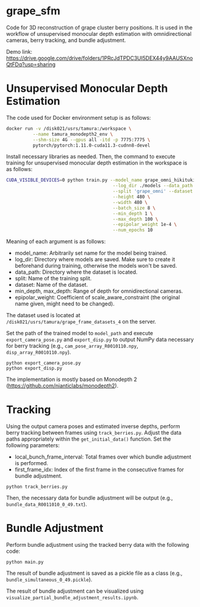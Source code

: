 # grape_sfm

Code for 3D reconstruction of grape cluster berry positions. It is used in the workflow of unsupervised monocular depth estimation with omnidirectional cameras, berry tracking, and bundle adjustment.

Demo link: https://drive.google.com/drive/folders/1PRcJdTPDC3UI5DEX44y9AAUSXnoQtFDq?usp=sharing

# Unsupervised Monocular Depth Estimation

The code used for Docker environment setup is as follows:

```bash
docker run -v /disk021/usrs/tamura:/workspace \
          --name tamura_monodepth2_env \
          --shm-size 4G --gpus all -itd -p 7775:7775 \
          pytorch/pytorch:1.11.0-cuda11.3-cudnn8-devel
```

Install necessary libraries as needed. Then, the command to execute training for unsupervised monocular depth estimation in the workspace is as follows:

```bash
CUDA_VISIBLE_DEVICES=0 python train.py --model_name grape_omni_hikituki_demo \
                                        --log_dir ./models --data_path '/workspace/grape_frame_datasets_4' \
                                        --split 'grape_omni' --dataset 'grape_omni' \
                                        --height 480 \
                                        --width 480 \
                                        --batch_size 8 \
                                        --min_depth 1 \
                                        --max_depth 100 \
                                        --epipolar_weight 1e-4 \
                                        --num_epochs 10
```
Meaning of each argument is as follows:

* model_name: Arbitrarily set name for the model being trained.
* log_dir: Directory where models are saved. Make sure to create it beforehand during training, otherwise the models won't be saved.
* data_path: Directory where the dataset is located.
* split: Name of the training split.
* dataset: Name of the dataset.
* min_depth, max_depth: Range of depth for omnidirectional cameras.
* epipolar_weight: Coefficient of scale_aware_constraint (the original name given, might need to be changed).

The dataset used is located at `/disk021/usrs/tamura/grape_frame_datasets_4` on the server.

Set the path of the trained model to `model_path` and execute `export_camera_pose.py` and `export_disp.py` to output NumPy data necessary for berry tracking (e.g., `cam_pose_array_R0010110.npy`, `disp_array_R0010110.npy`).

```
python export_camera_pose.py
python export_disp.py
```
The implementation is mostly based on Monodepth 2 (https://github.com/nianticlabs/monodepth2).

# Tracking

Using the output camera poses and estimated inverse depths, perform berry tracking between frames using `track_berries.py`. Adjust the data paths appropriately within the `get_initial_data()` function. Set the following parameters:

* local_bunch_frame_interval: Total frames over which bundle adjustment is performed.
* first_frame_idx: Index of the first frame in the consecutive frames for bundle adjustment.

```
python track_berries.py
```

Then, the necessary data for bundle adjustment will be output (e.g., `bundle_data_R0011010_0_49.txt`).

# Bundle Adjustment

Perform bundle adjustment using the tracked berry data with the following code:

```
python main.py
```
The result of bundle adjustment is saved as a pickle file as a class (e.g., `bundle_simultaneous_0_49.pickle`).

The result of bundle adjustment can be visualized using `visualize_partial_bundle_adjustment_results.ipynb`.
